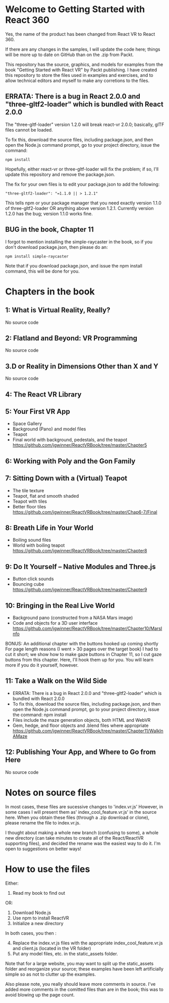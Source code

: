 # Welcome to Getting Started with React 360

Yes, the name of the product has been changed from React VR to React 360.

If there are any changes in the samples, I will update the code here; things will be more up to date on GitHub than on the .zip from Packt.

This repository has the source, graphics, and models for examples from the book "Getting Started with React VR" by Packt publishing. I have created this repository to store the files used in examples and exercises, and to allow technical editors and myself to make any corretions to the files.

## ERRATA: There is a bug in React 2.0.0 and "three-gltf2-loader" which is bundled with React 2.0.0

The "three-gltf-loader" version 1.2.0 will break react-vr 2.0.0; basically, glTF files cannot be loaded.

To fix this, download the source files, including package.json, and then open the Node.js command prompt, go to your project directory, issue the command: 

```npm install```

Hopefully, either react-vr or three-gltf-loader will fix the problem; if so, I'll update this repository and remove the package.json.

The fix for your own files is to edit your package.json to add the following:

```"three-gltf2-loader": "=1.1.0 || > 1.2.1"```

This tells npm or your package manager that you need exactly version 1.1.0 of three-gltf2-loader OR anything above version 1.2.1. Currently version 1.2.0 has the bug; version 1.1.0 works fine. 

## BUG in the book, Chapter 11

I forgot to mention installing the simple-raycaster in the book, so if you don't download package.json, then please do an:

```npm install simple-raycaster```

Note that if you download package.json, and issue the npm install command, this will be done for you.

# Chapters in the book

## 1: What is Virtual Reality, Really? 
No source code

## 2: Flatland and Beyond: VR Programming
No source code

## 3.D or Reality in Dimensions Other than X and Y
No source code

## 4: The React VR Library

## 5: Your First VR App 

  - Space Gallery
  - Background (Pano) and model files
  - Teapot
  - Final world with background, pedestals, and the teapot
  https://github.com/jgwinner/ReactVRBook/tree/master/Chapter5 

## 6: Working with Poly and the Gon Family
## 7: Sitting Down with a (Virtual) Teapot

  - The tile texture
  - Teapot, flat and smooth shaded
  - Teapot with tiles
  - Better floor tiles
  https://github.com/jgwinner/ReactVRBook/tree/master/Chap6-7/Final
  
## 8: Breath Life in Your World 

  - Boiling sound files
  - World with boiling teapot
  https://github.com/jgwinner/ReactVRBook/tree/master/Chapter8 

## 9: Do It Yourself – Native Modules and Three.js

  - Button click sounds
  - Bouncing cube 
  https://github.com/jgwinner/ReactVRBook/tree/master/Chapter9

## 10: Bringing in the Real Live World 

  - Background pano (constructed from a NASA Mars image)
  - Code and objects for a 3D user interface
  https://github.com/jgwinner/ReactVRBook/tree/master/Chapter10/MarsInfo
  
  BONUS: An additional chapter with the buttons hooked up coming shortly
    For page length reasons (I went > 30 pages over the target book) I had to cut it short; we show how to make gaze buttons in Chapter 11, so I cut gaze buttons from this chapter. Here, I'll hook them up for you.
    You will learn more if you do it yourself, however.

## 11: Take a Walk on the Wild Side 
  - ERRATA: There is a bug in React 2.0.0 and "three-gltf2-loader" which is bundled with React 2.0.0
  - To fix this, download the source files, including package.json, and then open the Node.js command prompt, go to your project directory, issue the command:
  npm install
  - Files include the maze generation objects, both HTML and WebVR
  - Gem, hedge, and floor objects and .blend files where appropriate
  https://github.com/jgwinner/ReactVRBook/tree/master/Chapter11/WalkInAMaze

## 12: Publishing Your App, and Where to Go from Here

No source code

# Notes on source files

In most cases, these files are sucessive changes to 'index.vr.js' However, in some cases I will present them as' index_cool_feature.vr.js' in the source here. When you obtain these files (through a .zip download or clone), please rename the file to index.vr.js.

I thought about making a whole new branch (confusing to some), a whole new directory (can take minutes to create all of the React/ReactVR supporting files), and decided the rename was the easiest way to do it. I'm open to suggestions on better ways!

# How to use the files

Either:

 1. Read my book to find out

OR:

 1. Download Node.js
 2. Use npm to install ReactVR
 3. Initialize a new directory
 
In both cases, you then :

 4. Replace the index.vr.js files with the appropriate index_cool_feature.vr.js and client.js (located in the VR folder)
 5. Put any model files, etc. in the static_assets folder.
 
 Note that for a large website, you may want to split up the static_assets folder and reorganize your source; these examples have been left artificially simple so as not to clutter up the examples.
 
 Also please note, you really should leave more comments in source. I've added more comments in the comitted files than are in the book; this was to avoid blowing up the page count.



